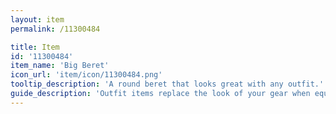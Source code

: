 ```yaml
---
layout: item
permalink: /11300484

title: Item
id: '11300484'
item_name: 'Big Beret'
icon_url: 'item/icon/11300484.png'
tooltip_description: 'A round beret that looks great with any outfit.'
guide_description: 'Outfit items replace the look of your gear when equipped.'
---
```

